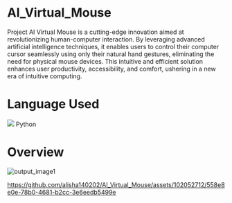 # AI_Virtual_Mouse
Project AI Virtual Mouse is a cutting-edge innovation aimed at revolutionizing human-computer interaction. By leveraging advanced artificial intelligence techniques, it enables users to control their computer cursor seamlessly using only their natural hand gestures, eliminating the need for physical mouse devices. This intuitive and efficient solution enhances user productivity, accessibility, and comfort, ushering in a new era of intuitive computing.

# Language Used
<img src="https://cdn.jsdelivr.net/gh/devicons/devicon@latest/icons/python/python-original-wordmark.svg" />
          Python

# Overview
![output_image1](https://github.com/alisha140202/AI_Virtual_Mouse/assets/102052712/2428cae5-c256-449f-b2ad-f993ca15d9c4)

https://github.com/alisha140202/AI_Virtual_Mouse/assets/102052712/558e8e0e-78b0-4681-b2cc-3e6eedb5499e

